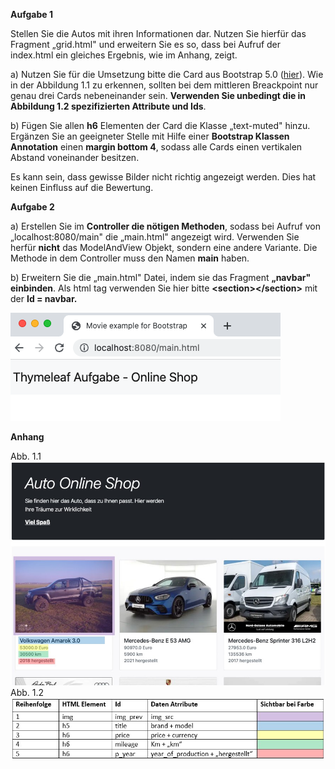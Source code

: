 **Aufgabe 1**

Stellen Sie die Autos mit ihren Informationen dar. Nutzen Sie hierfür das Fragment „grid.html" und erweitern Sie es so, dass bei Aufruf der index.html ein gleiches Ergebnis, wie im Anhang, zeigt.

a)  Nutzen Sie für die Umsetzung bitte die Card aus Bootstrap 5.0 ([hier](https://getbootstrap.com/docs/5.0/components/card/)). Wie in der Abbildung 1.1 zu erkennen, sollten bei dem mittleren Breackpoint nur genau drei Cards nebeneinander sein. **Verwenden Sie unbedingt die in Abbildung 1.2 spezifizierten Attribute und Ids**.

b)  Fügen Sie allen **h6** Elementen der Card die Klasse „text-muted" hinzu. Ergänzen Sie an geeigneter Stelle mit Hilfe einer **Bootstrap Klassen Annotation** einen **margin bottom 4**, sodass alle Cards einen vertikalen Abstand voneinander besitzen.

Es kann sein, dass gewisse Bilder nicht richtig angezeigt werden. Dies hat keinen Einfluss auf die Bewertung.

**Aufgabe 2**

a)  Erstellen Sie im **Controller die nötigen Methoden**, sodass bei Aufruf von „localhost:8080/main" die „main.html" angezeigt wird. Verwenden Sie herfür **nicht** das ModelAndView Objekt, sondern eine andere Variante. Die Methode in dem Controller muss den Namen **main** haben.

b)  Erweitern Sie die „main.html" Datei, indem sie das Fragment **„navbar" einbinden**. Als html tag verwenden Sie hier bitte **\<section\>\</section\>** mit der **Id = navbar.**

![](media/image1.png)

**Anhang**

Abb. 1.1
![](media/image2.jpg)
Abb. 1.2
![](media/table.jpg)
